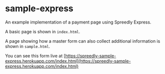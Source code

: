 # sample-express

An example implementation of a payment page using Spreedly Express.

A basic page is shown in `index.html`.

A page showing how a master form can also collect additional information is shown in `sample.html`.

You can see this form live at [https://spreedly-sample-express.herokuapp.com/index.html](https://spreedly-sample-express.herokuapp.com/index.html)
